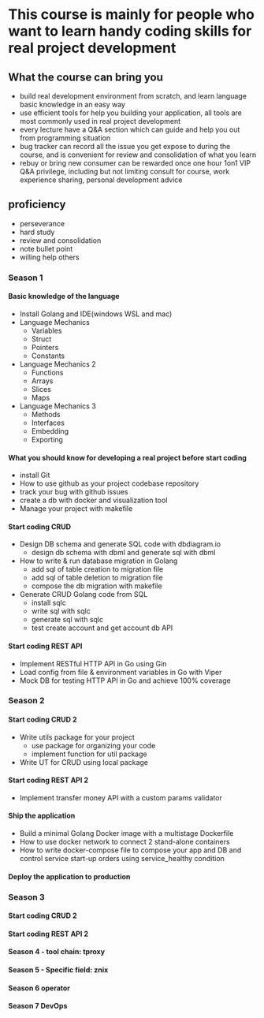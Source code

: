 # This course is mainly for people who want to learn handy coding skills for real project development


## What the course can bring you
- build real development environment from scratch, and learn language basic knowledge in an easy way
- use efficient tools for help you building your application, all tools are most commonly used in real project development
- every lecture have a Q&A section which can guide and help you out from programming situation
- bug tracker can record all the issue you get expose to during the course, and is convenient for review and consolidation of what you learn
- rebuy or bring new consumer can be rewarded once one hour 1on1 VIP Q&A privilege, including but not limiting consult for course, work experience sharing, personal development advice

## proficiency

- perseverance
- hard study
- review and consolidation
- note bullet point
- willing help others


### Season 1


#### Basic knowledge of the language
- Install Golang and IDE(windows WSL and mac)
- Language Mechanics
  - Variables
  - Struct
  - Pointers
  - Constants
- Language Mechanics 2
  - Functions
  - Arrays
  - Slices
  - Maps
- Language Mechanics 3
  - Methods
  - Interfaces
  - Embedding
  - Exporting


#### What you should know for developing a real project before start coding
- install Git
- How to use github as your project codebase repository
- track your bug with github issues
- create a db with docker and visualization tool
- Manage your project with makefile


#### Start coding CRUD
- Design DB schema and generate SQL code with dbdiagram.io
  - design db schema with dbml and generate sql with dbml
- How to write & run database migration in Golang
  - add sql of table creation to migration file
  - add sql of table deletion to migration file
  - compose the db migration with makefile
- Generate CRUD Golang code from SQL
  - install sqlc
  - write sql with sqlc
  - generate sql with sqlc
  - test create account and get account db API


#### Start coding REST API
- Implement RESTful HTTP API in Go using Gin
- Load config from file & environment variables in Go with Viper
- Mock DB for testing HTTP API in Go and achieve 100% coverage


### Season 2


#### Start coding CRUD 2

- Write utils package for your project
  - use package for organizing your code
  - implement function for util package
- Write UT for CRUD using local package


#### Start coding REST API 2

- Implement transfer money API with a custom params validator


#### Ship the application
- Build a minimal Golang Docker image with a multistage Dockerfile
- How to use docker network to connect 2 stand-alone containers
- How to write docker-compose file to compose your app and DB and control service start-up orders using service_healthy condition


#### Deploy the application to production


### Season 3


#### Start coding CRUD 2


#### Start coding REST API 2


#### Season 4 - tool chain: tproxy

#### Season 5 - Specific field: znix

#### Season 6 operator

#### Season 7 DevOps


